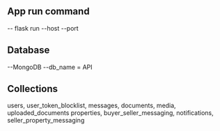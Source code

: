 ## App run command
-- flask run --host <host> --port <port>
## Database
--MongoDB
--db_name =  API
## Collections
users, user_token_blocklist, messages, documents, media, uploaded_documents
properties, buyer_seller_messaging, notifications, seller_property_messaging
